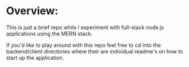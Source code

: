 # Overview:
This is just a brief repo while I experiment with full-stack node.js applications using the MERN stack.

If you'd like to play around with this repo feel free to cd into the backend/client directories where their are individual readme's on how to start up the application.

